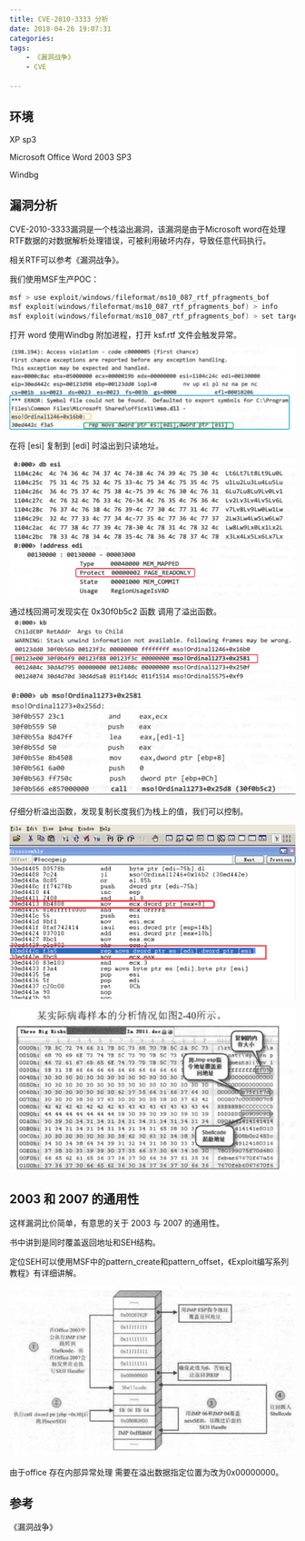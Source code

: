 ```yaml
---
title: CVE-2010-3333 分析
date: 2018-04-26 19:07:31
categories:
tags:
	- 《漏洞战争》
	- CVE

---
```




## 环境

XP sp3

Microsoft Office Word 2003 SP3

Windbg

## 漏洞分析

CVE-2010-3333漏洞是一个栈溢出漏洞，该漏洞是由于Microsoft word在处理RTF数据的对数据解析处理错误，可被利用破坏内存，导致任意代码执行。

相关RTF可以参考《漏洞战争》。

我们使用MSF生产POC：

```c
msf > use exploit/windows/fileformat/ms10_087_rtf_pfragments_bof 
msf exploit(windows/fileformat/ms10_087_rtf_pfragments_bof) > info 
msf exploit(windows/fileformat/ms10_087_rtf_pfragments_bof) > set target 6
```

打开 word 使用Windbg 附加进程，打开 ksf.rtf 文件会触发异常。

![img-1](CVE-2010-3333/img-1.png)

在将 [esi] 复制到 [edi] 时溢出到只读地址。

![img-2](CVE-2010-3333/img-2.png)

通过栈回溯可发现实在 0x30f0b5c2 函数 调用了溢出函数。![img-3](CVE-2010-3333/img-3.png)

![img-4](CVE-2010-3333/img-4.png)

仔细分析溢出函数，发现复制长度我们为栈上的值，我们可以控制。

![img-5](CVE-2010-3333/img-5.png)

![img-6](CVE-2010-3333/img-6.png)



## 2003 和 2007 的通用性

这样漏洞比价简单，有意思的关于 2003 与 2007 的通用性。

书中讲到是同时覆盖返回地址和SEH结构。

定位SEH可以使用MSF中的pattern_create和pattern_offset，《Exploit编写系列教程》有详细讲解。

![img-7](CVE-2010-3333/img-7.png)

由于office 存在内部异常处理 需要在溢出数据指定位置为改为0x00000000。



## 参考

《漏洞战争》



